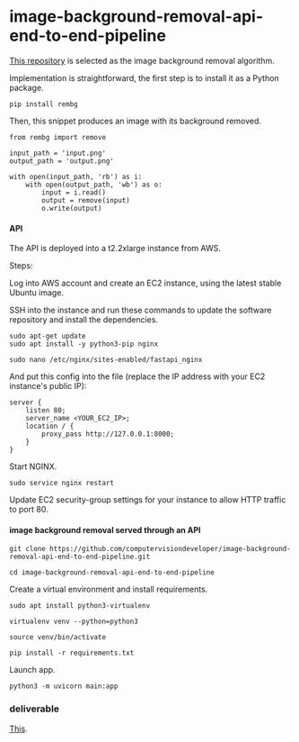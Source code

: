 # image-background-removal-api-end-to-end-pipeline

[This repository](https://github.com/danielgatis/rembg) is selected as the image background removal algorithm.

Implementation is straightforward, the first step is to install it as a Python package.

    pip install rembg
    
Then, this snippet produces an image with its background removed.

    from rembg import remove

    input_path = 'input.png'
    output_path = 'output.png'

    with open(input_path, 'rb') as i:
        with open(output_path, 'wb') as o:
            input = i.read()
            output = remove(input)
            o.write(output)

#### API

The API is deployed into a t2.2xlarge instance from AWS. 

Steps:

Log into AWS account and create an EC2 instance, using the latest stable Ubuntu image.

SSH into the instance and run these commands to update the software repository and install the dependencies.

    sudo apt-get update
    sudo apt install -y python3-pip nginx
    
    sudo nano /etc/nginx/sites-enabled/fastapi_nginx
    
    
And put this config into the file (replace the IP address with your EC2 instance's public IP):

    server {
        listen 80;   
        server_name <YOUR_EC2_IP>;    
        location / {        
            proxy_pass http://127.0.0.1:8000;    
        }
    }

Start NGINX.

    sudo service nginx restart
    
Update EC2 security-group settings for your instance to allow HTTP traffic to port 80.

#### image background removal served through an API

    git clone https://github.com/computervisiondeveloper/image-background-removal-api-end-to-end-pipeline.git
    
    cd image-background-removal-api-end-to-end-pipeline

Create a virtual environment and install requirements.

    sudo apt install python3-virtualenv

    virtualenv venv --python=python3
    
    source venv/bin/activate

    pip install -r requirements.txt

Launch app.
    
    python3 -m uvicorn main:app


### deliverable

[This](https://docs.google.com/document/d/1zwRmXQDsDvB9vg2lHc3zYwjIxJ4b-YNu/edit?usp=drive_link&ouid=107960887514237623929&rtpof=true&sd=true).
